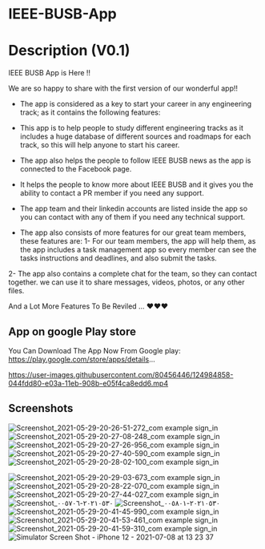 # IEEE-BUSB-App


# Description (V0.1)
IEEE BUSB App is Here !!

We are so happy to share with the first version of our wonderful app!! 
 
- The app is considered as a key to start your career in any engineering track; as it contains the following features:

- This app is to help people to study different engineering tracks as it includes a huge database of different sources and roadmaps for each track, so this will help anyone to start his career.

- The app also helps the people to follow IEEE BUSB news as the app is connected to the Facebook page.

- It helps the people to know more about IEEE BUSB and it gives you the ability to contact a PR member if you need any support.

- The app team and their linkedin accounts are listed inside the app so you can contact with any of them if you need any technical support.


- The app also consists of more features for our great team members, these features are:
1- For our team members, the app will help them, as the app includes a task management app so every member can see the tasks instructions and deadlines, and also submit the tasks.
 
2- The app also contains a complete chat for the team, so they can contact together. we can use it to share messages, videos, photos, or any other files.

And a Lot More Features To Be Reviled ... ❤️❤️❤️


## App on google Play store

You Can Download The App Now From Google play:
https://play.google.com/store/apps/details...

https://user-images.githubusercontent.com/80456446/124984858-044fdd80-e03a-11eb-908b-e05f4ca8edd6.mp4


## Screenshots
![Screenshot_2021-05-29-20-26-51-272_com example sign_in](https://user-images.githubusercontent.com/80456446/124985354-296b2e80-dfef-11eb-88d6-c12e82f497f1.jpg)
![Screenshot_2021-05-29-20-27-08-248_com example sign_in](https://user-images.githubusercontent.com/80456446/124985406-38ea7780-dfef-11eb-9d99-07f164c09bbd.jpg)
![Screenshot_2021-05-29-20-27-26-956_com example sign_in](https://user-images.githubusercontent.com/80456446/124985472-4c95de00-dfef-11eb-9cd2-f999bc202ca3.jpg)
![Screenshot_2021-05-29-20-27-40-590_com example sign_in](https://user-images.githubusercontent.com/80456446/124985514-591a3680-dfef-11eb-9ad6-95b3f8e342fe.jpg)
![Screenshot_2021-05-29-20-28-02-100_com example sign_in](https://user-images.githubusercontent.com/80456446/124985532-5d465400-dfef-11eb-9f55-d98e076c7694.jpg)

![Screenshot_2021-05-29-20-29-03-673_com example sign_in](https://user-images.githubusercontent.com/80456446/124985577-6a634300-dfef-11eb-9be5-81a7d80492b0.jpg)
![Screenshot_2021-05-29-20-28-22-070_com example sign_in](https://user-images.githubusercontent.com/80456446/124985601-73541480-dfef-11eb-8129-1626cf29cec3.jpg)
![Screenshot_2021-05-29-20-27-44-027_com example sign_in](https://user-images.githubusercontent.com/80456446/124985551-620b0800-dfef-11eb-87f9-a927bb188cac.jpg)
![Screenshot_٢٠٢١٠٥٣٠-٠٠٥٧٠٦](https://user-images.githubusercontent.com/80456446/124985646-7f3fd680-dfef-11eb-9d3f-ffc2494caef8.jpg)
![Screenshot_٢٠٢١٠٥٣٠-٠٠٥٨٠١](https://user-images.githubusercontent.com/80456446/124985675-87981180-dfef-11eb-9f1b-d27030dd16a7.jpg)
![Screenshot_2021-05-29-20-41-45-990_com example sign_in](https://user-images.githubusercontent.com/80456446/124985681-8bc42f00-dfef-11eb-94c1-1c664683e06b.jpg)
![Screenshot_2021-05-29-20-41-53-461_com example sign_in](https://user-images.githubusercontent.com/80456446/124985690-8e268900-dfef-11eb-8788-e72ea0fb7f12.jpg)
![Screenshot_2021-05-29-20-41-59-310_com example sign_in](https://user-images.githubusercontent.com/80456446/124985702-91ba1000-dfef-11eb-9a38-17629a8e64f7.jpg)
![Simulator Screen Shot - iPhone 12 - 2021-07-08 at 13 23 37](https://user-images.githubusercontent.com/80456446/124985903-d3e35180-dfef-11eb-8531-2e263495475e.png)

